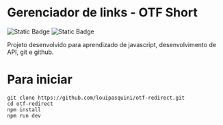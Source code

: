 # Gerenciador de links - OTF Short

![Static Badge](https://img.shields.io/badge/Status-Em%20desenvolvimento-orange) ![Static Badge](https://img.shields.io/badge/Linguagem-Javascript-yellow)

Projeto desenvolvido para aprendizado de javascript, desenvolvimento de API, git e github.

# Para iniciar

```
git clone https://github.com/louipasquini/otf-redirect.git
cd otf-redirect
npm install
npm run dev

```
